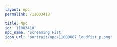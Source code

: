 ```yaml
---
layout: npc
permalink: /11003418

title: Npc
id: '11003418'
npc_name: 'Screaming Fist'
icon_url: 'portrait/npc/11000887_loudfist_p.png'
---
```

